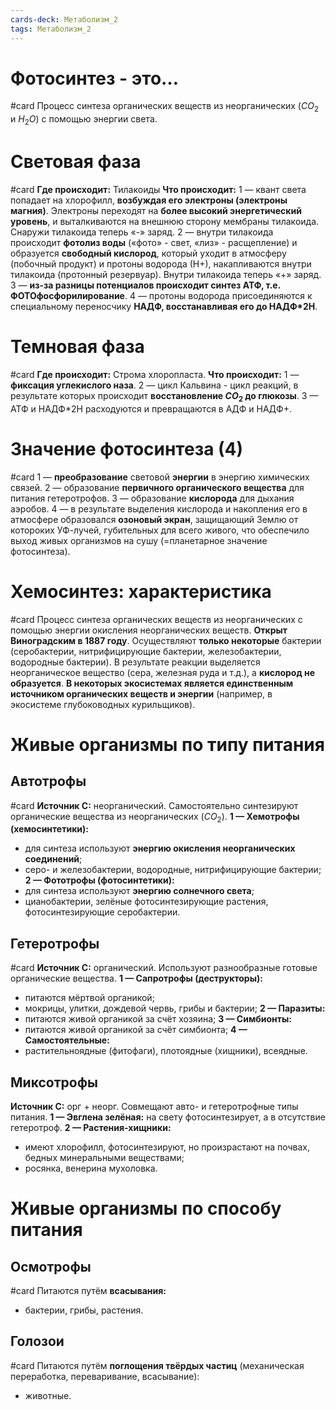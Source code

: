 ```yaml
---
cards-deck: Метаболизм_2
tags: Метаболизм_2
---
```


# Фотосинтез - это…
#card 
Процесс синтеза органических веществ из неорганических ($CO_2$ и $H_2O$) с помощью энергии света.

# Световая фаза
#card 
**Где происходит:**
Тилакоиды
**Что происходит:**
1 — квант света попадает на хлорофилл, **возбуждая его электроны (электроны магния)**. Электроны переходят на **более высокий энергетический уровень**, и выталкиваются на внешнюю сторону мембраны тилакоида. Снаружи тилакоида теперь «-» заряд.
2 — внутри тилакоида происходит **фотолиз воды** («фото» - свет, «лиз» - расщепление) и образуется **свободный кислород**, который уходит в атмосферу (побочный продукт) и протоны водорода (Н+), накапливаются внутри тилакоида (протонный резервуар). Внутри тилакоида теперь «+» заряд.
3 — **из-за разницы потенциалов происходит синтез АТФ, т.е. ФОТОфосфорилирование**.
4 — протоны водорода присоединяются к специальному переносчику **НАДФ, восстанавливая его до НАДФ\*2H**.

# Темновая фаза
#card 
**Где происходит:**
Строма хлоропласта.
**Что происходит:**
1 — **фиксация углекислого наза**.
2 — цикл Кальвина - цикл реакций, в результате которых происходит **восстановление $CO_2$  до глюкозы**.
3 — АТФ и НАДФ\*2Н расходуются и превращаются в АДФ и НАДФ+.

# Значение фотосинтеза (4)
#card 
1 — **преобразование** световой **энергии** в энергию химических связей.
2 — образование **первичного органического вещества** для питания гетеротрофов.
3 — образование **кислорода** для дыхания аэробов.
4 — в результате выделения кислорода и накопления его в атмосфере образовался **озоновый экран**, защищающий Землю от котороких УФ-лучей, губительных для всего живого, что обеспечило выход живых организмов на сушу (=планетарное значение фотосинтеза).

# Хемосинтез: характеристика
#card 
Процесс синтеза органических веществ из неорганических с помощью энергии окисления неорганических веществ.
**Открыт Виноградским в 1887 году**.
Осуществляют **только некоторые** бактерии (серобактерии, нитрифицирующие бактерии, железобактерии, водородные бактерии).
В результате реакции выделяется неорганическое вещество (сера, железная руда и т.д.), а **кислород не образуется**.
**В некоторых экосистемах является единственным источником органических веществ и энергии** (например, в экосистеме глубоководных курильщиков).

# Живые организмы по типу питания

## Автотрофы
#card 
**Источник С:** неорганический.
Самостоятельно синтезируют органические вещества из неорганических ($CO_2$).
**1 — Хемотрофы (хемосинтетики):**
* для синтеза используют **энергию окисления неорганических соединений**;
* серо- и железобактерии, водородные, нитрифицирующие бактерии;
**2 — Фототрофы (фотосинтетики):**
* для синтеза используют **энергию солнечного света**;
* цианобактерии, зелёные фотосинтезирующие растения, фотосинтезирующие серобактерии.

## Гетеротрофы
#card 
**Источник С:** органический.
Используют разнообразные готовые органические вещества.
**1 — Сапротрофы (деструкторы):**
* питаются мёртвой органикой;
* мокрицы, улитки, дождевой червь, грибы и бактерии;
**2 — Паразиты:**
* питаются живой органикой за счёт хозяина;
**3 — Симбионты:**
* питаются живой органикой за счёт симбионта;
**4 — Самостоятельные:**
* растительноядные (фитофаги), плотоядные (хищники), всеядные.

## Миксотрофы
**Источник С:** орг + неорг.
Совмещают авто- и гетеротрофные типы питания.
**1 — Эвглена зелёная:** на свету фотосинтезирует, а в отсутствие гетеротроф.
**2  — Растения-хищники:**
* имеют хлорофилл, фотосинтезируют, но произрастают на почвах, бедных минеральными веществами;
* росянка, венерина мухоловка.

# Живые организмы по способу питания

## Осмотрофы
#card 
Питаются путём **всасывания:**
* бактерии, грибы, растения.

## Голозои
#card 
Питаются путём **поглощения твёрдых частиц** (механическая переработка, переваривание, всасывание):
* животные.